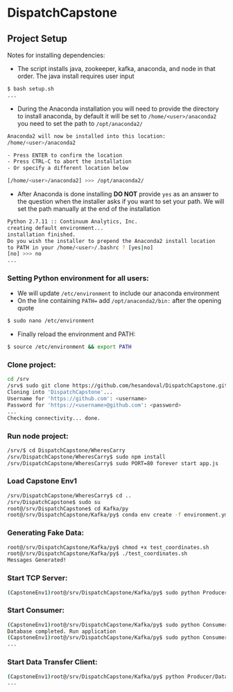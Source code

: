 # DispatchCapstone

## Project Setup
Notes for installing dependencies:
* The script installs java, zookeeper, kafka, anaconda, and node in that order. The java install requires user input

```bash
$ bash setup.sh
...
```
* During the Anaconda installation you will need to provide the directory
to install anaconda, by default it will be set to 
`/home/<user>/anaconda2` you need to set the path to `/opt/anaconda2/`
```bash
Anaconda2 will now be installed into this location:
/home/<user>/anaconda2

- Press ENTER to confirm the location
- Press CTRL-C to abort the installation
- Or specify a different location below

[/home/<user>/anaconda2] >>> /opt/anaconda2/  
```
* After Anaconda is done installing **DO NOT** provide `yes` as an answer
to the question when the installer asks if you want to set your path. We will
set the path manually at the end of the installation
```bash
Python 2.7.11 :: Continuum Analytics, Inc.
creating default environment...
installation finished.
Do you wish the installer to prepend the Anaconda2 install location
to PATH in your /home/<user>/.bashrc ? [yes|no]
[no] >>> no
...
```
### Setting Python environment for all users:
* We will update `/etc/environment` to include our anaconda environment
* On the line containing `PATH=` add `/opt/anaconda2/bin:` after the opening quote
```bash
$ sudo nano /etc/environment
```
* Finally reload the environment and PATH:
```bash
$ source /etc/environment && export PATH
```
### Clone project:
```bash
cd /srv
/srv$ sudo git clone https://github.com/hesandoval/DispatchCapstone.git
Cloning into 'DispatchCapstone'...
Username for 'https://github.com': <username>
Password for 'https://<username>@github.com': <password> 
...
Checking connectivity... done.
```

### Run node project:
```bash
/srv/$ cd DispatchCapstone/WheresCarry
/srv/DispatchCapstone/WheresCarry$ sudo npm install
/srv/DispatchCapstone/WheresCarry$ sudo PORT=80 forever start app.js
```

### Load Capstone Env1
```bash
/srv/DispatchCapstone/WheresCarry$ cd ..
/srv/DispatchCapstone$ sudo su
root@/srv/DispatchCapstone$ cd Kafka/py
root@/srv/DispatchCapstone/Kafka/py$ conda env create -f environment.yml
```


### Generating Fake Data:
```bash
root@/srv/DispatchCapstone/Kafka/py$ chmod +x test_coordinates.sh
root@/srv/DispatchCapstone/Kafka/py$ ./test_coordinates.sh
Messages Generated!
```

### Start TCP Server:
```bash
(CapstoneEnv1)root@/srv/DispatchCapstone/Kafka/py$ sudo python Producer/DispatchTCPServer.py
```

### Start Consumer:
```bash
(CapstoneEnv1)root@/srv/DispatchCapstone/Kafka/py$ sudo python Consumer/TestConsumer.py --setup
Database completed. Run application
(CapstoneEnv1)root@/srv/DispatchCapstone/Kafka/py$ sudo python Consumer/TestConsumer.py --database
...
```

### Start Data Transfer Client:
```bash
(CapstoneEnv1)root@/srv/DispatchCapstone/Kafka/py$ python Producer/DataTransferClient.py
...
```
